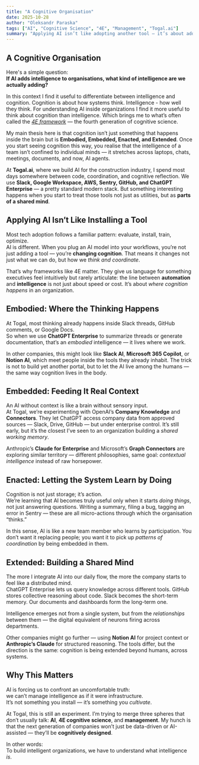```yaml
---
title: "A Cognitive Organisation"
date: 2025-10-28
author: "Oleksandr Paraska"
tags: ["AI", "Cognitive Science", "4E", "Management", "Togal.ai"]
summary: "Applying AI isn’t like adopting another tool — it’s about adding intelligence to an organisation, and that means understanding cognition itself."
---
```


## A Cognitive Organisation

Here's a simple question:  
**If AI adds intelligence to organisations, what kind of intelligence are we actually adding?**

In this context I find it useful to differentiate between intelligence and cognition. Cognition is about how systems think. Intelligence - how well they think. For understanding AI inside organizations I find it more useful to think about cognition than intelligence. Which brings me to what’s often called the *[4E framework](https://en.wikipedia.org/wiki/4E_cognition)* — the fourth generation of cognitive science. 

My main thesis here is that cognition isn’t just something that happens inside the brain but is **Embodied, Embedded, Enacted, and Extended**. Once you start seeing cognition this way, you realise that the intelligence of a team isn’t confined to individual minds — it stretches across laptops, chats, meetings, documents, and now, AI agents.

At **Togal.ai**, where we build AI for the construction industry, I spend most days somewhere between code, coordination, and cognitive reflection. We use **Slack, Google Workspace, AWS, Sentry, GitHub, and ChatGPT Enterprise** — a pretty standard modern stack. But something interesting happens when you start to treat those tools not just as utilities, but as **parts of a shared mind**.

## Applying AI Isn’t Like Installing a Tool

Most tech adoption follows a familiar pattern: evaluate, install, train, optimize.  
AI is different. When you plug an AI model into your workflows, you’re not just adding a tool — you’re **changing cognition**. That means it changes not just what we can do, but how we *think and coordinate*.

That’s why frameworks like 4E matter. They give us language for something executives feel intuitively but rarely articulate: the line between **automation** and **intelligence** is not just about speed or cost. It’s about *where cognition happens* in an organization.

## Embodied: Where the Thinking Happens

At Togal, most thinking already happens inside Slack threads, GitHub comments, or Google Docs.  
So when we use **ChatGPT Enterprise** to summarize threads or generate documentation, that’s an *embodied* intelligence — it lives where we work.  

In other companies, this might look like **Slack AI**, **Microsoft 365 Copilot**, or **Notion AI**, which meet people inside the tools they already inhabit. The trick is not to build yet another portal, but to let the AI live among the humans — the same way cognition lives in the body.

## Embedded: Feeding It Real Context

An AI without context is like a brain without sensory input.  
At Togal, we’re experimenting with OpenAI’s **Company Knowledge** and **Connectors**. They let ChatGPT access company data from approved sources — Slack, Drive, GitHub — but under enterprise control. It’s still early, but it’s the closest I’ve seen to an organization building a *shared working memory*.  

Anthropic’s **Claude for Enterprise** and Microsoft’s **Graph Connectors** are exploring similar territory — different philosophies, same goal: *contextual intelligence* instead of raw horsepower.

## Enacted: Letting the System Learn by Doing

Cognition is not just storage; it’s action.  
We’re learning that AI becomes truly useful only when it starts *doing things*, not just answering questions. Writing a summary, filing a bug, tagging an error in Sentry — these are all micro-actions through which the organisation “thinks.”

In this sense, AI is like a new team member who learns by participation. You don’t want it replacing people; you want it to pick up *patterns of coordination* by being embedded in them.

## Extended: Building a Shared Mind

The more I integrate AI into our daily flow, the more the company starts to feel like a distributed mind.  
ChatGPT Enterprise lets us query knowledge across different tools. GitHub stores collective reasoning about code. Slack becomes the short-term memory. Our documents and dashboards form the long-term one.  

Intelligence emerges not from a single system, but from the *relationships* between them — the digital equivalent of neurons firing across departments.

Other companies might go further — using **Notion AI** for project context or **Anthropic’s Claude** for structured reasoning. The tools differ, but the direction is the same: cognition is being extended beyond humans, across systems.

## Why This Matters

AI is forcing us to confront an uncomfortable truth:  
we can’t manage intelligence as if it were infrastructure.  
It’s not something you install — it’s something you *cultivate*.

At Togal, this is still an experiment. I’m trying to merge three spheres that don’t usually talk: **AI**, **4E cognitive science**, and **management**. My hunch is that the next generation of companies won’t just be data-driven or AI-assisted — they’ll be **cognitively designed**.

In other words:  
To build intelligent organizations, we have to understand what intelligence *is*.

